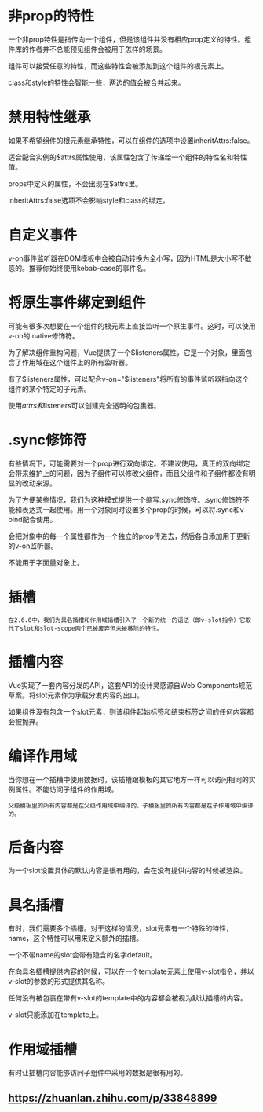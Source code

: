 # 非prop的特性

一个非prop特性是指传向一个组件，但是该组件并没有相应prop定义的特性。组件库的作者并不总能预见组件会被用于怎样的场景。

组件可以接受任意的特性，而这些特性会被添加到这个组件的根元素上。

class和style的特性会智能一些，两边的值会被合并起来。

# 禁用特性继承

如果不希望组件的根元素继承特性，可以在组件的选项中设置inheritAttrs:false。

适合配合实例的$attrs属性使用，该属性包含了传递给一个组件的特性名和特性值。

props中定义的属性，不会出现在$attrs里。

inheritAttrs:false选项不会影响style和class的绑定。

# 自定义事件

v-on事件监听器在DOM模板中会被自动转换为全小写，因为HTML是大小写不敏感的。推荐你始终使用kebab-case的事件名。

# 将原生事件绑定到组件

可能有很多次想要在一个组件的根元素上直接监听一个原生事件。这时，可以使用v-on的.native修饰符。

为了解决组件重构问题，Vue提供了一个$listeners属性，它是一个对象，里面包含了作用域在这个组件上的所有监听器。

有了$listeners属性，可以配合v-on="$listeners"将所有的事件监听器指向这个组件的某个特定的子元素。

使用$attrs和$listeners可以创建完全透明的包裹器。

# .sync修饰符

有些情况下，可能需要对一个prop进行双向绑定。不建议使用，真正的双向绑定会带来维护上的问题，因为子组件可以修改父组件，而且父组件和子组件都没有明显的改动来源。

为了方便某些情况，我们为这种模式提供一个缩写.sync修饰符。.sync修饰符不能和表达式一起使用。用一个对象同时设置多个prop的时候，可以将.sync和v-bind配合使用。

会把对象中的每一个属性都作为一个独立的prop传进去，然后各自添加用于更新的v-on监听器。

不能用于字面量对象上。

# 插槽

    在2.6.0中，我们为具名插槽和作用域插槽引入了一个新的统一的语法（即v-slot指令）它取代了slot和slot-scope两个已被废弃但未被移除的特性。

# 插槽内容

Vue实现了一套内容分发的API，这套API的设计灵感源自Web Components规范草案。将slot元素作为承载分发内容的出口。

如果组件没有包含一个slot元素，则该组件起始标签和结束标签之间的任何内容都会被抛弃。

# 编译作用域

当你想在一个插糟中使用数据时，该插槽跟模板的其它地方一样可以访问相同的实例属性。不能访问子组件的作用域。

    父级模板里的所有内容都是在父级作用域中编译的，子模板里的所有内容都是在子作用域中编译的。

# 后备内容

为一个slot设置具体的默认内容是很有用的，会在没有提供内容的时候被渲染。

# 具名插槽

有时，我们需要多个插槽。对于这样的情况，slot元素有一个特殊的特性，name，这个特性可以用来定义额外的插槽。

一个不带name的slot会带有隐含的名字default。

在向具名插槽提供内容的时候，可以在一个template元素上使用v-slot指令，并以v-slot的参数的形式提供其名称。

任何没有被包裹在带有v-slot的template中的内容都会被视为默认插槽的内容。

v-slot只能添加在template上。

# 作用域插槽

有时让插槽内容能够访问子组件中采用的数据是很有用的。

## https://zhuanlan.zhihu.com/p/33848899